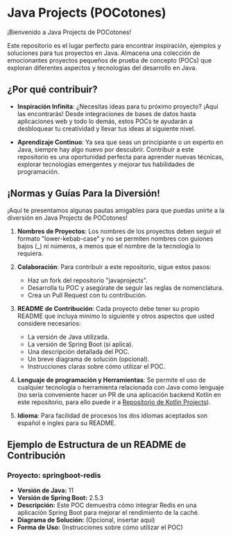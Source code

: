 # Java Projects (POCotones)


¡Bienvenido a Java Projects de POCotones!

Este repositorio es el lugar perfecto para encontrar inspiración, ejemplos y soluciones para tus proyectos en Java. Almacena una colección de emocionantes proyectos pequeños de prueba de concepto (POCs) que exploran diferentes aspectos y tecnologías del desarrollo en Java.

## ¿Por qué contribuir?

- **Inspiración Infinita**: ¿Necesitas ideas para tu próximo proyecto? ¡Aquí las encontrarás! Desde integraciones de bases de datos hasta aplicaciones web y todo lo demás, estos POCs te ayudarán a desbloquear tu creatividad y llevar tus ideas al siguiente nivel.

- **Aprendizaje Continuo**: Ya sea que seas un principiante o un experto en Java, siempre hay algo nuevo por descubrir. Contribuir a este repositorio es una oportunidad perfecta para aprender nuevas técnicas, explorar tecnologías emergentes y mejorar tus habilidades de programación.


## ¡Normas y Guías Para la Diversión!

¡Aquí te presentamos algunas pautas amigables para que puedas unirte a la diversión en Java Projects de POCotones!

1. **Nombres de Proyectos**: Los nombres de los proyectos deben seguir el formato "lower-kebab-case" y no se permiten nombres con guiones bajos (_) ni números, a menos que el nombre de la tecnología lo requiera.
   
2. **Colaboración**: Para contribuir a este repositorio, sigue estos pasos:
   - Haz un fork del repositorio "javaprojects".
   - Desarrolla tu POC y asegúrate de seguir las reglas de nomenclatura.
   - Crea un Pull Request con tu contribución.

3. **README de Contribución**: Cada proyecto debe tener su propio README que incluya minimo lo siguiente y otros aspectos que usted considere necesarios:
   - La versión de Java utilizada.
   - La versión de Spring Boot (si aplica).
   - Una descripción detallada del POC.
   - Un breve diagrama de solución (opcional).
   - Instrucciones claras sobre cómo utilizar el POC.

4. **Lenguaje de programación y Herramientas**: Se permite el uso de cualquier tecnología o herramienta relacionada con Java como lenguaje (no sería conveniente hacer un PR de una aplicación backend Kotlin en este repositorio, para ello puede ir a [Repositorio de Kotlin Projects](https://github.com/POCotones/kotlinprojects)).
5. **Idioma**: Para facilidad de procesos los dos idiomas aceptados son español e ingles para su README.

## Ejemplo de Estructura de un README de Contribución

### Proyecto: springboot-redis

- **Versión de Java:** 11
- **Versión de Spring Boot:** 2.5.3
- **Descripción:** Este POC demuestra cómo integrar Redis en una aplicación Spring Boot para mejorar el rendimiento de la caché.
- **Diagrama de Solución:** (Opcional, insertar aquí)
- **Forma de Uso:** (Instrucciones sobre cómo utilizar el POC)
